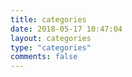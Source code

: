 ```yaml
---
title: categories
date: 2018-05-17 10:47:04
layout: categories
type: "categories"
comments: false
---
```

